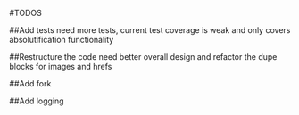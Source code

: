 #TODOS

##Add tests
need more tests, current test coverage is weak and only covers absolutification functionality

##Restructure the code
need better overall design and refactor the dupe blocks for images and hrefs

##Add fork

##Add logging
